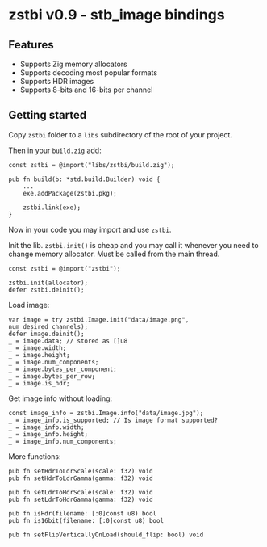 # zstbi v0.9 - stb_image bindings

## Features

* Supports Zig memory allocators
* Supports decoding most popular formats
* Supports HDR images
* Supports 8-bits and 16-bits per channel

## Getting started

Copy `zstbi` folder to a `libs` subdirectory of the root of your project.

Then in your `build.zig` add:
```zig
const zstbi = @import("libs/zstbi/build.zig");

pub fn build(b: *std.build.Builder) void {
    ...
    exe.addPackage(zstbi.pkg);

    zstbi.link(exe);
}
```
Now in your code you may import and use `zstbi`.

Init the lib. `zstbi.init()` is cheap and you may call it whenever you need to change memory allocator. Must be called from the main thread.
```zig
const zstbi = @import("zstbi");

zstbi.init(allocator);
defer zstbi.deinit();
```

Load image:
```zig
var image = try zstbi.Image.init("data/image.png", num_desired_channels);
defer image.deinit();
_ = image.data; // stored as []u8
_ = image.width;
_ = image.height;
_ = image.num_components;
_ = image.bytes_per_component;
_ = image.bytes_per_row;
_ = image.is_hdr;
```

Get image info without loading:
```zig
const image_info = zstbi.Image.info("data/image.jpg");
_ = image_info.is_supported; // Is image format supported?
_ = image_info.width;
_ = image_info.height;
_ = image_info.num_components;
```
More functions:
```zig
pub fn setHdrToLdrScale(scale: f32) void
pub fn setHdrToLdrGamma(gamma: f32) void

pub fn setLdrToHdrScale(scale: f32) void
pub fn setLdrToHdrGamma(gamma: f32) void

pub fn isHdr(filename: [:0]const u8) bool
pub fn is16bit(filename: [:0]const u8) bool

pub fn setFlipVerticallyOnLoad(should_flip: bool) void
```

